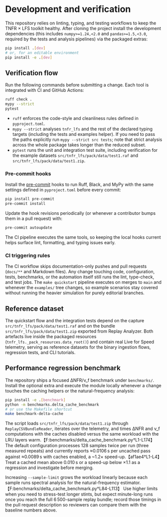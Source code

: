 # Development and verification

This repository relies on linting, typing, and testing workflows to keep the TNFR × LFS toolkit healthy. After cloning the project install the development dependencies (this includes `numpy>=1.24,<2.0` and `pandas>=1.5,<3.0`, required by the tests and analysis pipelines) via the packaged extras:

```bash
pip install .[dev]
# or, for an editable environment
pip install -e .[dev]
```

## Verification flow

Run the following commands before submitting a change. Each tool is integrated with CI and GitHub Actions:

```bash
ruff check .
mypy --strict
pytest
```

- `ruff` enforces the code-style and cleanliness rules defined in `pyproject.toml`.
- `mypy --strict` analyses `tnfr_lfs` and the rest of the declared typing targets (including the tests and examples helper). If you need to pass the paths explicitly run `mypy --strict src tests`; note that strict analysis across the whole package takes longer than the reduced subset.
- `pytest` runs the unit and integration test suite, including verification for the example datasets `src/tnfr_lfs/pack/data/test1.raf` and `src/tnfr_lfs/pack/data/test1.zip`.

### Pre-commit hooks

Install the [pre-commit](https://pre-commit.com) hooks to run Ruff, Black, and MyPy with the same
settings defined in `pyproject.toml` before every commit:

```bash
pip install pre-commit
pre-commit install
```

Update the hook revisions periodically (or whenever a contributor bumps them in a pull request)
with:

```bash
pre-commit autoupdate
```

The CI pipeline executes the same tools, so keeping the local hooks current helps surface lint,
formatting, and typing issues early.

### CI triggering rules

The CI workflow skips documentation-only pushes and pull requests (`docs/**` and Markdown files). Any
change touching code, configuration, tests, benchmarks, or the automation itself still runs the lint,
type-check, and test jobs. The `make quickstart` pipeline executes on merges to `main` and whenever the
`examples/` tree changes, so example scenarios stay covered without running the heavier simulation for
purely editorial branches.

## Reference dataset

The quickstart flow and the integration tests depend on the capture `src/tnfr_lfs/pack/data/test1.raf` and on the bundle `src/tnfr_lfs/pack/data/test1.zip` exported from Replay Analyzer. Both artefacts live inside the packaged resources (`tnfr_lfs._pack_resources.data_root()`) and contain real Live for Speed telemetry, serving as reference datasets for the binary ingestion flows, regression tests, and CLI tutorials.

## Performance regression benchmark

The repository ships a focused ΔNFR/ν_f benchmark under `benchmarks/`. Install the optional
extra and execute the module locally whenever a change touches the caching helpers or the
natural-frequency analysis:

```bash
pip install -e .[benchmark]
python -m benchmarks.delta_cache_benchmark
# or use the Makefile shortcut
make benchmark-delta-cache
```

The script loads `src/tnfr_lfs/pack/data/test1.zip` through `ReplayCSVBundleReader`, iterates over the telemetry,
and times ΔNFR and ν_f computations with the caches disabled versus the same workload with the
LRU layers warm.【F:benchmarks/delta_cache_benchmark.py†L1-L174】 The default configuration processes
128 samples twice per run (three measured repeats) and currently reports ≈0.0106 s per uncached pass
against ≈0.0089 s with caches enabled, a ~1.2× speed-up.【af1ae4†L1-L4】 Treat a cached mean above
0.010 s or a speed-up below ×1.1 as a regression and investigate before merging.

Increasing `--sample-limit` grows the workload linearly because each sample runs spectral analysis
for the natural-frequency estimator.【F:benchmarks/delta_cache_benchmark.py†L84-L113】 Use higher limits
when you need to stress-test longer stints, but expect minute-long runs once you reach the full
6 500-sample replay bundle; record those timings in the pull request description so reviewers can
compare them with the baseline numbers above.
